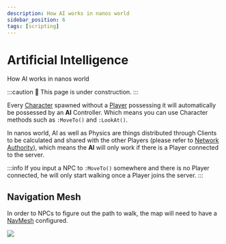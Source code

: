 ```yaml
---
description: How AI works in nanos world
sidebar_position: 6
tags: [scripting]
---
```


# Artificial Intelligence

How AI works in nanos world

:::caution
🚧 This page is under construction.
:::

Every [Character](/docs/scripting-reference/classes/character) spawned without a [Player](/docs/scripting-reference/classes/player) possessing it will automatically be possessed by an **AI** Controller. Which means you can use Character methods such as `:MoveTo()` and `:LookAt()`.

In nanos world, AI as well as Physics are things distributed through Clients to be calculated and shared with the other Players \(please refer to [Network Authority](/docs/core-concepts/scripting/authority-concepts#network-authority)\), which means the **AI** will only work if there is a Player connected to the server.

:::info
If you input a NPC to `:MoveTo()` somewhere and there is no Player connected, he will only start walking once a Player joins the server.
:::

## Navigation Mesh

In order to NPCs to figure out the path to walk, the map will need to have a [NavMesh](https://docs.unrealengine.com/4.26/en-US/Resources/ContentExamples/NavMesh/) configured.

![](/img/docs/artificial-intelligence.jpg)

